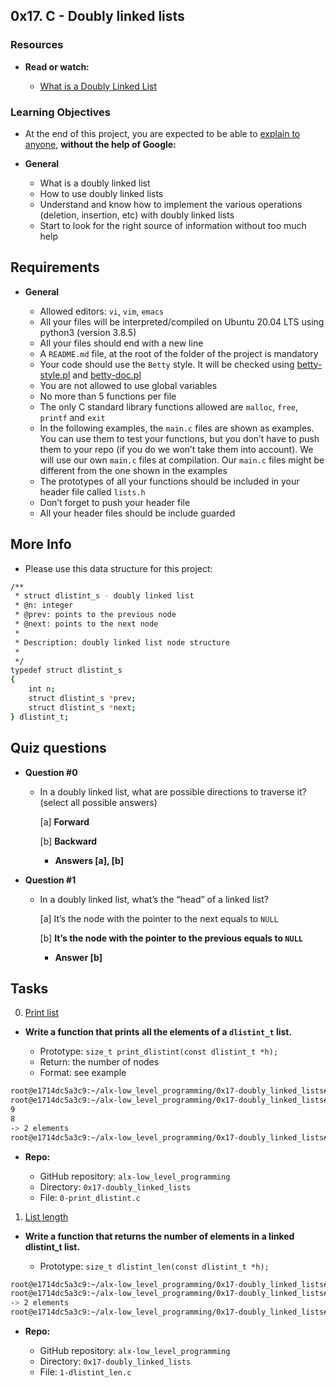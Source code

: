 ## 0x17. C - Doubly linked lists

### Resources

* **Read or watch:**

	- [What is a Doubly Linked List](https://www.youtube.com/watch?v=k0pjD12bzP0)

### Learning Objectives

- At the end of this project, you are expected to be able to [explain to anyone](https://fs.blog/feynman-learning-technique/), **without the help of Google:**

* **General**

	- What is a doubly linked list
	- How to use doubly linked lists
	- Understand and know how to implement the various operations (deletion, insertion, etc) with doubly linked lists
	- Start to look for the right source of information without too much help

## Requirements

* **General**

	- Allowed editors: `vi`, `vim`, `emacs`
	- All your files will be interpreted/compiled on Ubuntu 20.04 LTS using python3 (version 3.8.5)
	- All your files should end with a new line
	- A `README.md` file, at the root of the folder of the project is mandatory
	- Your code should use the `Betty` style. It will be checked using [betty-style.pl](https://github.com/alx-tools/Betty/blob/master/betty-style.pl) and [betty-doc.pl](https://github.com/alx-tools/Betty/blob/master/betty-doc.pl)
	- You are not allowed to use global variables
	- No more than 5 functions per file
	- The only C standard library functions allowed are `malloc`, `free`, `printf` and `exit`
	- In the following examples, the `main.c` files are shown as examples. You can use them to test your functions, but you don’t have to push them to your repo (if you do we won’t take them into account). We will use our own `main.c` files at compilation. Our `main.c` files might be different from the one shown in the examples
	- The prototypes of all your functions should be included in your header file called `lists.h`
	- Don’t forget to push your header file
	- All your header files should be include guarded

## More Info

- Please use this data structure for this project:

```sh
/**
 * struct dlistint_s - doubly linked list
 * @n: integer
 * @prev: points to the previous node
 * @next: points to the next node
 *
 * Description: doubly linked list node structure
 * 
 */
typedef struct dlistint_s
{
    int n;
    struct dlistint_s *prev;
    struct dlistint_s *next;
} dlistint_t;
```

## Quiz questions


* **Question #0**
	
	- In a doubly linked list, what are possible directions to traverse it? (select all possible answers)

		[a] **Forward**

		[b] **Backward**

		* **Answers [a], [b]**

* **Question #1**
	
	- In a doubly linked list, what’s the “head” of a linked list?

		[a] It’s the node with the pointer to the next equals to `NULL`

		[b] **It’s the node with the pointer to the previous equals to `NULL`**

		* **Answer [b]**

## Tasks

0. [Print list](./0-print_dlistint.c)

* **Write a function that prints all the elements of a `dlistint_t` list.**

	- Prototype: `size_t print_dlistint(const dlistint_t *h);`
	- Return: the number of nodes
	- Format: see example

```sh
root@e1714dc5a3c9:~/alx-low_level_programming/0x17-doubly_linked_lists# gcc -Wall -pedantic -Werror -Wextra -std=gnu89 0-main.c 0-print_dlistint.c -o a
root@e1714dc5a3c9:~/alx-low_level_programming/0x17-doubly_linked_lists# ./a
9
8
-> 2 elements
root@e1714dc5a3c9:~/alx-low_level_programming/0x17-doubly_linked_lists#
```

* **Repo:**

	- GitHub repository: `alx-low_level_programming`
	- Directory: `0x17-doubly_linked_lists`
	- File: `0-print_dlistint.c`

1. [List length](./1-dlistint_len.c)

* **Write a function that returns the number of elements in a linked dlistint_t list.**

	- Prototype: `size_t dlistint_len(const dlistint_t *h);`

```sh
root@e1714dc5a3c9:~/alx-low_level_programming/0x17-doubly_linked_lists# gcc -Wall -pedantic -Werror -Wextra -std=gnu89 1-main.c 1-dlistint_len.c -o b
root@e1714dc5a3c9:~/alx-low_level_programming/0x17-doubly_linked_lists# ./b
-> 2 elements
root@e1714dc5a3c9:~/alx-low_level_programming/0x17-doubly_linked_lists#
```

* **Repo:**

	- GitHub repository: `alx-low_level_programming`
	- Directory: `0x17-doubly_linked_lists`
	- File: `1-dlistint_len.c`
